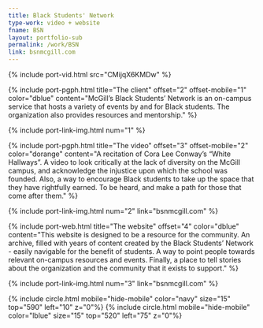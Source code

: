 ```yaml
---
title: Black Students' Network
type-work: video + website
fname: BSN
layout: portfolio-sub
permalink: /work/BSN
link: bsnmcgill.com
---
```


{% include port-vid.html src="CMijqX6KMDw" %}

{% include port-pgph.html title="The client" offset="2" offset-mobile="1" color="dblue" content="McGill’s Black Students’ Network is an on-campus service that hosts a variety of events by and for Black students. The organization also provides resources and mentorship." %}

{% include port-link-img.html num="1" %}

{% include port-pgph.html title="The video" offset="3" offset-mobile="2" color="dorange" content="A recitation of Cora Lee Conway’s “White Hallways”. A video to look critically at the lack of diversity on the McGill campus, and acknowledge the injustice upon which the school was founded. Also, a way to encourage Black students to take up the space that they have rightfully earned. To be heard, and make a path for those that come after them." %}

{% include port-link-img.html num="2" link="bsnmcgill.com" %}

{% include port-web.html title="The website" offset="4" color="dblue" content="This website is designed to be a resource for the community. An archive, filled with years of content created by the Black Students’ Network - easily navigable for the benefit of students. A way to point people towards relevant on-campus resources and events. Finally, a place to tell stories about the organization and the community that it exists to support." %}

{% include port-link-img.html num="3" link="bsnmcgill.com" %}

{% include circle.html mobile="hide-mobile" color="navy" size="15" top="590" left="10" z="0"%}
{% include circle.html mobile="hide-mobile" color="lblue" size="15" top="520" left="75" z="0"%}

